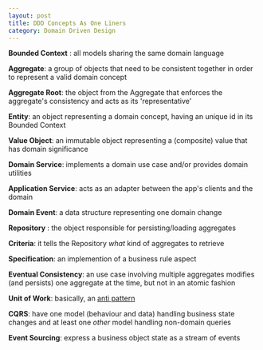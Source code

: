 ```yaml
---
layout: post
title: DDD Concepts As One Liners
category: Domain Driven Design
---
```


**Bounded Context** : all models sharing the same domain language

**Aggregate**: a group of objects that need to be consistent together in order to represent a valid domain concept

**Aggregate Root**: the object from the Aggregate that enforces the aggregate's consistency and acts as its 'representative'

**Entity**: an object representing a domain concept, having an unique id in its Bounded Context

**Value Object**: an immutable object representing a (composite) value that has domain significance

**Domain Service**: implements a domain use case and/or provides domain utilities

**Application Service**: acts as an adapter between the app's clients and the domain 

**Domain Event**: a data structure representing one domain change

**Repository** : the object responsible for persisting/loading aggregates

**Criteria**: it tells the Repository _what_ kind of aggregates to retrieve

**Specification**: an implemention of a business rule aspect

**Eventual Consistency**: an use case involving multiple aggregates modifies (and persists) one aggregate at the time, but not in an atomic fashion

**Unit of Work**: basically, an [anti pattern](http://blog.sapiensworks.com/post/2014/06/04/Unit-Of-Work-is-the-new-Singleton.aspx) 

**CQRS**: have one model (behaviour and data) handling business state changes and at least one _other_ model handling non-domain queries

**Event Sourcing**: express a business object state as a stream of events  

 

      